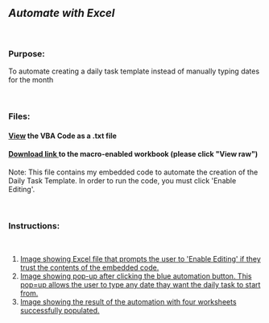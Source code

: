## *Automate with Excel*

<br>

### Purpose: 
To automate creating a daily task template instead of manually typing dates for the month

<br>

### Files:
#### [View](https://github.com/dalealberto/Excel/blob/main/SetDate%20VBA%20Code.txt) the VBA Code as a .txt file
#### [Download link ](https://github.com/dalealberto/Excel/blob/main/Daily%20Task%20Template%20For%20Work.xlsm) to the macro-enabled workbook (please click "View raw")
Note: This file contains my embedded code to automate the creation of the Daily Task Template. In order to run the code, you must click 'Enable Editing'.

<br>

### Instructions:

<br>

1) [Image showing Excel file that prompts the user to 'Enable Editing' if they trust the contents of the embedded code.](https://github.com/dalealberto/Excel/blob/main/EnableEditing.png)
2) [Image showing pop-up after clicking the blue automation button. This pop=up allows the user to type any date thay want the daily task to start from.](https://github.com/dalealberto/Excel/blob/main/InitiatingTheAutomation.png)
3) [Image showing the result of the automation with four worksheets successfully populated.](https://github.com/dalealberto/Excel/blob/main/AutomationComplete.png)



